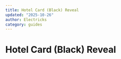 ```yaml
---
title: Hotel Card (Black) Reveal
updated: "2025-10-26"
author: Electricks
category: guides
---
```


# Hotel Card (Black) Reveal

